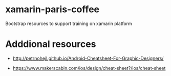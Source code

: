 # xamarin-paris-coffee
Bootstrap resources to support training on xamarin platform

# Adddional resources

* http://petrnohejl.github.io/Android-Cheatsheet-For-Graphic-Designers/

* https://www.makerscabin.com/ios/design/cheat-sheet?/ios/cheat-sheet
